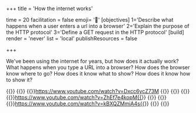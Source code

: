 +++
title = 'How the internet works'

time = 20
facilitation = false
emoji= '🧩'
[objectives]
  1='Describe what happens when a user enters a url into a browser'
  2='Explain the purpose of the HTTP protocol'
  3='Define a GET request in the HTTP protocol'
[build]
  render = 'never'
  list = 'local'
  publishResources = false

+++

We've been using the internet for years, but how does it actually work? What happens when you type a URL into a browser? How does the browser know where to go? How does it know what to show? How does it know how to show it?

{{<tabs name="How the internet works playlist">}}
{{<tab name="What is the internet">}}
{{<youtube>}}https://www.youtube.com/watch?v=Dxcc6ycZ73M
{{</youtube>}}
{{</tab>}}
{{<tab name="Understanding networks">}}
{{<youtube>}}https://www.youtube.com/watch?v=ZhEf7e4kopM{{</youtube>}}
{{</tab>}}
{{<tab name="HTTPS & HTML">}}
{{<youtube>}}https://www.youtube.com/watch?v=kBXQZMmiA4s{{</youtube>}}
{{</tab>}}
{{</tabs>}}
